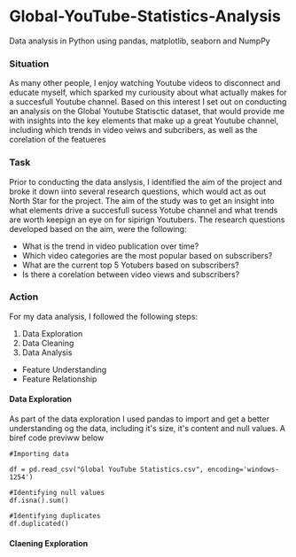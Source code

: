 # Global-YouTube-Statistics-Analysis

Data analysis in Python using pandas, matplotlib, seaborn and NumpPy 

### **Situation**
As many other people, I enjoy watching Youtube videos to disconnect and educate myself, which sparked my curiousity about what actually makes for a succesfull Youtube channel. Based on this interest I set out on conducting an analysis on the Global Youtube Statisctic dataset, that would provide me with insights into the key elements that make up a great Youtube channel, including which trends in video veiws and subcribers, as well as the corelation of the featueres 


### **Task**

Prior to conducting the data anslysis, I identified the aim of the project and broke it down iinto several research questions, which would act as out North Star for the project.
The aim of the study was to get an insight into what elements drive a succesfull sucess Yotube channel and what trends are worth keepign an eye on for sipirign Youtubers. 
The research questions developed based on the aim, were the following: 

- What is the trend in video publication over time?
- Which video categories are the most popular based on subscribers?
- What are the current top 5 Yotubers based on subscribers?
- Is there a corelation between video views and subscribers?

### **Action**

For my data analysis, I followed the following steps:

1. Data Exploration
2. Data Cleaning
3. Data Analysis 
- Feature Understanding 
- Feature Relationship

#### Data Exploration 

As part of the data exploration I used pandas to import and get a better understanding og the data, including it's size, it's content and null values. A biref code previww below 


```
#Importing data 

df = pd.read_csv("Global YouTube Statistics.csv", encoding='windows-1254')
```


```
#Identifying null values 
df.isna().sum()
```


```
#Identifying duplicates 
df.duplicated()
```

#### Claening  Exploration 



